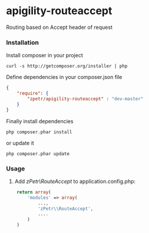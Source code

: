 apigility-routeaccept
=====================

Routing based on Accept header of request


### Installation
Install composer in your project

    curl -s http://getcomposer.org/installer | php

Define dependencies in your composer.json file

```json
{
    "require": {
        "zpetr/apigility-routeaccept" : "dev-master"
    }
}
```

Finally install dependencies

    php composer.phar install

or update it

    php composer.phar update

### Usage
1. Add *zPetr\\RouteAccept* to application.config.php:
```php
	return array(
    	'modules' => array(
        	...,
            'zPetr\\RouteAccept',
            ....
		)
	)     
```